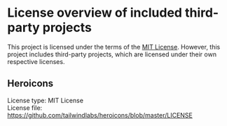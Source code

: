 # License overview of included third-party projects

This project is licensed under the terms of the [MIT License](LICENSE).
However, this project includes third-party projects, which are licensed under their own respective licenses.

## Heroicons

License type: MIT License<br/>
License file: https://github.com/tailwindlabs/heroicons/blob/master/LICENSE